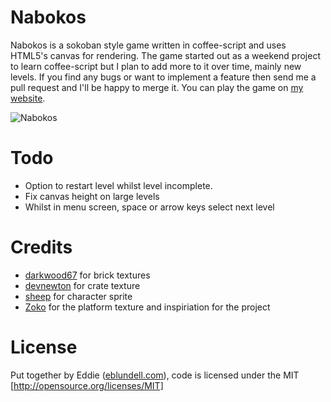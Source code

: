 
# Nabokos 

Nabokos is a sokoban style game written in coffee-script and uses HTML5's canvas for rendering. The game started out as a weekend project to learn coffee-script but I plan to add more to it over time, mainly new levels. If you find any bugs or want to implement a feature then send me a pull request and I'll be happy to merge it. You can play the game on [my website](http://www.eblundell.com/nabokos).

![Nabokos](http://img600.imageshack.us/img600/4637/selection001dk.png)

# Todo

- Option to restart level whilst level incomplete.
- Fix canvas height on large levels
- Whilst in menu screen, space or arrow keys select next level

# Credits

- [darkwood67](http://darkwood67.deviantart.com/gallery/11280947) for brick textures
- [devnewton](http://opengameart.org/users/devnewton) for crate texture
- [sheep](http://sheep.art.pl) for character sprite
- [Zoko](https://github.com/lulea/game-off-2012) for the platform texture and inspiriation for the project

# License

Put together by Eddie ([eblundell.com](http://www.eblundell.com)), code is licensed under the MIT [http://opensource.org/licenses/MIT]

